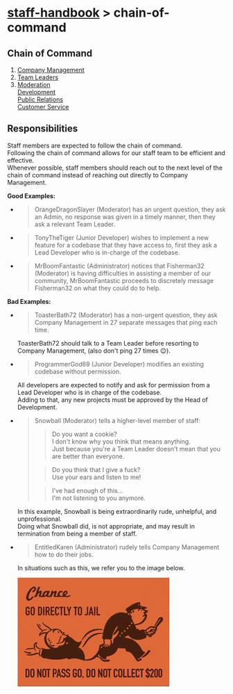 # [staff-handbook](../../README.md) > chain-of-command

## Chain of Command
1. [Company Management](./company-management.md)
2. [Team Leaders](./team-leaders.md)
3. [Moderation](./moderation.md)  
   [Development](./developers.md)  
   [Public Relations](./public-relations.md)  
   [Customer Service](./customer-service.md)  

## Responsibilities
Staff members are expected to follow the chain of command.  
Following the chain of command allows for our staff team to be efficient and effective.  
Whenever possible, staff members should reach out to the next level of the chain of command instead of reaching out directly to Company Management.

**Good Examples:**
- > OrangeDragonSlayer (Moderator) has an urgent question, they ask an Admin, no response was given in a timely manner, then they ask a relevant Team Leader.

- > TonyTheTiger (Junior Developer) wishes to implement a new feature for a codebase that they have access to, first they ask a Lead Developer who is in-charge of the codebase.

- > MrBoomFantastic (Administrator) notices that Fisherman32 (Moderator) is having difficulties in assisting a member of our community, MrBoomFantastic proceeds to discretely message Fisherman32 on what they could do to help.

**Bad Examples:**
- > ToasterBath72 (Moderator) has a non-urgent question, they ask Company Management in 27 separate messages that ping each time.

  ToasterBath72 should talk to a Team Leader before resorting to Company Management, (also don't ping 27 times 😉).

- > ProgrammerGod69 (Junior Developer) modifies an existing codebase without permission.

  All developers are expected to notify and ask for permission from a Lead Developer who is in charge of the codebase.  
  Adding to that, any new projects must be approved by the Head of Development.

- > Snowball (Moderator) tells a higher-level member of staff:  
    >> Do you want a cookie?  
    >> I don't know why you think that means anything.  
    >> Just because you're a Team Leader doesn't mean that you are better than everyone.  
    >  
    >> Do you think that I give a fuck?  
    >> Use your ears and listen to me!
    >  
    >> I've had enough of this...  
    >> I'm not listening to you anymore.  

  In this example, Snowball is being extraordinarily rude, unhelpful, and unprofessional.  
  Doing what Snowball did, is not appropriate, and may result in termination from being a member of staff.

- > EntitledKaren (Administrator) rudely tells Company Management how to do their jobs.

  In situations such as this, we refer you to the image below.

  ![Monopoly Meme](/assets/media/images/meme--monopoly-go-to-jail.gif)

